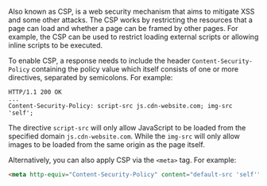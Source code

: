 Also known as CSP, is a web security mechanism that aims to mitigate XSS and some other attacks. The CSP works by restricting the resources that a page can load and whether a page can be framed by other pages. For example, the CSP can be used to restrict loading external scripts or allowing inline scripts to be executed.

To enable CSP, a response needs to include the header `Content-Security-Policy` containing the policy value which itself consists of one or more directives, separated by semicolons. For example:
```http
HTTP/1.1 200 OK
...
Content-Security-Policy: script-src js.cdn-website.com; img-src 'self';
```
The directive `script-src` will only allow JavaScript to be loaded from the specified domain `js.cdn-website.com`. While the `img-src` will only allow images to be loaded from the same origin as the page itself.

Alternatively, you can also apply CSP via the `<meta>` tag. For example:
```html
<meta http-equiv="Content-Security-Policy" content="default-src 'self'">
```
